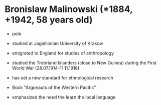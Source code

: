 # Bronislaw Malinowski (*1884, +1942, 58 years old)

  - pole
  - studied at Jagiellonian University of Krakow
  - emigrated to England for studies of anthropology
  - studied the Trobriand Islanders (close to New Guinea) during the First World War (28.07.1914-11.11.1918)

  - has set a new standard for ethnological research
  - Book "Argonauts of the Western Pacific"
  - emphasized the need the learn the local language